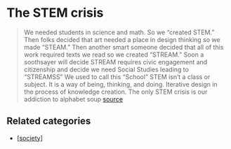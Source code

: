 # The STEM crisis

> We needed students in science and math. So we “created STEM.”
> Then folks decided that art needed a place in design thinking so we made “STEAM.”
> Then another smart someone decided that all of this work required texts we read so we created “STREAM.”
> Soon a soothsayer will decide STREAM requires civic engagement and citizenship and decide we need Social Studies leading to “STREAMSS”
> We used to call this “School”
> STEM isn’t a class or subject. It is a way of being, thinking, and doing.
> Iterative design in the process of knowledge creation.
> The only STEM crisis is our addiction to alphabet soup [source](https://medium.com/@jgmac1106/the-stem-crisis-349deacbb578#.wshsqndbo)

## Related categories

- [[society]]




[//begin]: # "Autogenerated link references for markdown compatibility"
[society]: society "Society"
[//end]: # "Autogenerated link references"